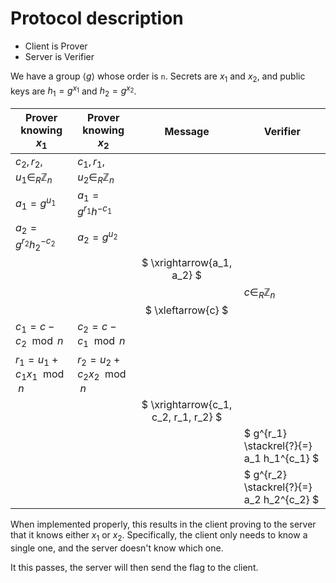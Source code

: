 # Protocol description

 - Client is Prover
 - Server is Verifier

We have a group $` \langle g \rangle `$ whose order is `n`.
Secrets are $` x_1 `$ and $` x_2 `$, and public keys are $` h_1 = g^{x_1} `$ and $` h_2 = g^{x_2} `$.

| Prover knowing $` x_1 `$ | Prover knowing $` x_2 `$ | Message | Verifier |
| ------------------------ | ------------------------ |:-------:| -------- |
| $` c_2, r_2, u_1 \in_R \mathbb{Z}_n `$ | $` c_1, r_1, u_2 \in_R \mathbb{Z}_n `$ | | |
| $` a_1 = g^{u_1} `$ | $` a_1 = g^{r_1} h^{-c_1} `$ | | |
| $` a_2 = g^{r_2} h_2^{-c_2} `$ | $` a_2 = g^{u_2} `$ | | |
| | | $` \xrightarrow{a_1, a_2} `$ | |
| | | | $` c \in_R \mathbb{Z}_n `$ |
| | | $` \xleftarrow{c} `$ | |
| $` c_1 = c - c_2 \mod n `$ | $` c_2 = c - c_1 \mod n `$ | | |
| $` r_1 = u_1 + c_1 x_1 \mod n `$ | $` r_2 = u_2 + c_2 x_2 \mod n `$ | | |
| | | $` \xrightarrow{c_1, c_2, r_1, r_2} `$ | |
| | | | $` g^{r_1} \stackrel{?}{=} a_1 h_1^{c_1} `$ |
| | | | $` g^{r_2} \stackrel{?}{=} a_2 h_2^{c_2} `$ |

When implemented properly, this results in the client proving to the server that it knows either $` x_1 `$ or $` x_2 `$.
Specifically, the client only needs to know a single one, and the server doesn't know which one.

It this passes, the server will then send the flag to the client.
